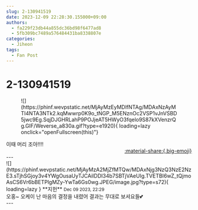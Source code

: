```yaml
---
slug: 2-130941519
date: 2023-12-09 22:28:30.155000+09:00
authors:
  - fa229f23db44a855dc36bd98f6477ad8
  - 5fb309bc7489a576484431ba8338807e
categories:
  - Jiheon
tags:
  - Fan Post
---
```


# 2-130941519

<div class="post-container" markdown="1">
<div class="content-container md-sidebar__scrollwrap" markdown="1">


<figure markdown="1">
![](https://phinf.wevpstatic.net/MjAyMzEyMDlfNTAg/MDAxNzAyMTI4NTA3NTk2.kqMwwrp0K9o_tNGP_M5ENznOc2VSP1vJnVSBD5jwc9Eg.SqjDJGHRLahP9POJjeAT5HWyO3fqelo9S87kXVenzrQg.GIF/Weverse_a830a.gif?type=e1920){ loading=lazy onclick="openFullscreen(this)"}
</figure>
이때 머리 조아!!!!

</div>
</div>

<div style="text-align: right;" markdown="1">
<a href="https://weverse.io/fromis9/fanpost/2-130941519" style="text-align: right;">:material-share:{.big-emoji}</a>
</div>
---

<div class="comments-container md-sidebar__scrollwrap" markdown="1">
<div class="comment" markdown="1">
<div class='id-container' markdown="1">
![](https://phinf.wevpstatic.net/MjAyMzA2MjZfMTQw/MDAxNjg3NzQ3NzE2NzE3.sTjhSGjoy3v4YWgOusaUyTJCAiIDDI34b7SBTjVAeUIg.TVETBI6wZ_tQjmoAsCS6Vr6bBETPlgMZy-YwTa6Gs0wg.JPEG/image.jpg?type=s72){ loading=lazy }
**<span class="artist">지헌</span>** <small>Dec 09 2023, 22:29</small><br>
</div>
<div class='comment-body' markdown="1">
오홍~ 오케이 난 마음의 결정을 내렸어 결과는 무대로 보셔요들💕
</div>
</div>
</div>
---
